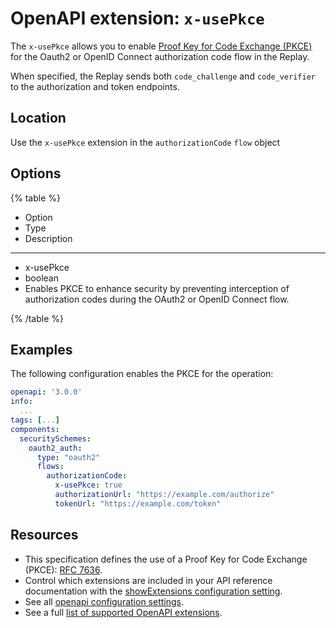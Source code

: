 # OpenAPI extension: `x-usePkce`

The `x-usePkce` allows you to enable [Proof Key for Code Exchange (PKCE)](https://datatracker.ietf.org/doc/html/rfc7636) for the Oauth2 or OpenID Connect authorization code flow in the Replay.

When specified, the Replay sends both `code_challenge` and `code_verifier` to the authorization and token endpoints.

## Location

Use the `x-usePkce` extension in the `authorizationCode` `flow` object

## Options

{% table %}

- Option
- Type
- Description

---

- x-usePkce
- boolean
- Enables PKCE to enhance security by preventing interception of authorization codes during the OAuth2 or OpenID Connect flow.

{% /table %}

## Examples

The following configuration enables the PKCE for the operation:

```yaml
openapi: '3.0.0'
info:
  ...
tags: [...]
components:
  securitySchemes:
    oauth2_auth:
      type: "oauth2"
      flows:
        authorizationCode:
          x-usePkce: true
          authorizationUrl: "https://example.com/authorize"
          tokenUrl: "https://example.com/token"
```

## Resources

- This specification defines the use of a Proof Key for Code Exchange (PKCE): [RFC 7636](https://datatracker.ietf.org/doc/html/rfc7636).
- Control which extensions are included in your API reference documentation with the [showExtensions configuration setting](../../../config/openapi/show-extensions.md).
- See all [openapi configuration settings](../../../config/openapi/index.md).
- See a full [list of supported OpenAPI extensions](./index.md).
